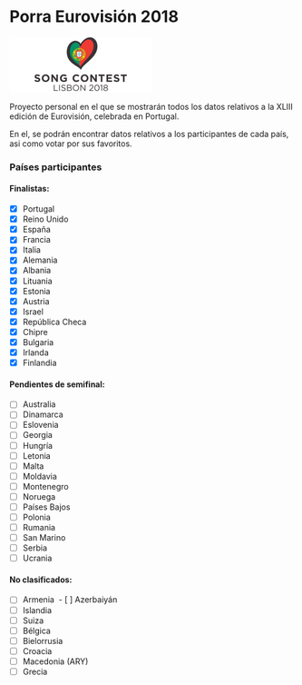 # Porra Eurovisión 2018
![Eurovision2018](/img/EuroSongContest2018.png)

Proyecto personal en el que se mostrarán todos los datos relativos a la XLIII edición de Eurovisión, celebrada en Portugal.

En el, se podrán encontrar datos relativos a los participantes de cada país, asi como votar por sus favoritos. 

### Países participantes
  #### Finalistas:
  - [x] Portugal
  - [x] Reino Unido
  - [x] España
  - [x] Francia
  - [x] Italia
  - [x] Alemania 
  - [x] Albania
  - [x] Lituania
  - [x] Estonia
  - [x] Austria
  - [x] Israel
  - [x] República Checa
  - [x] Chipre
  - [x] Bulgaria
  - [x] Irlanda
  - [x] Finlandia
  #### Pendientes de semifinal: 
  - [ ] Australia
  - [ ] Dinamarca
  - [ ] Eslovenia
  - [ ] Georgia 
  - [ ] Hungría
  - [ ] Letonia
  - [ ] Malta
  - [ ] Moldavia
  - [ ] Montenegro
  - [ ] Noruega
  - [ ] Países Bajos
  - [ ] Polonia
  - [ ] Rumania
  - [ ] San Marino
  - [ ] Serbia
  - [ ] Ucrania
  #### No clasificados: 
  - [ ] Armenia
  - [ ] Azerbaiyán
  - [ ] Islandia
  - [ ] Suiza
  - [ ] Bélgica
  - [ ] Bielorrusia
  - [ ] Croacia
  - [ ] Macedonia (ARY)
  - [ ] Grecia
